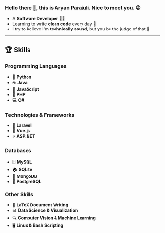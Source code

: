 ### Hello there 👋, this is Aryan Parajuli. Nice to meet you. 😉  

- A **Software Developer** 👨‍💻  
- Learning to write **clean code** every day 🧢  
- I try to believe I'm **technically sound**, but you be the judge of that 🤭  

---

## 🏆 Skills  

### **Programming Languages**  
- 🐍 **Python**  
- ☕ **Java**  
- 🔵 **JavaScript**  
- 🐘 **PHP**  
- 💻 **C#**  

### **Technologies & Frameworks**  
- 🚀 **Laravel**  
- 🎨 **Vue.js**  
- ⚡ **ASP.NET**  

### **Databases**  
- 🗄️ **MySQL**  
- 🏠 **SQLite**  
- 🍃 **MongoDB**  
- 🐘 **PostgreSQL**  

### **Other Skills**  
- 📄 **LaTeX Document Writing**
- 📊 **Data Science & Visualization** 
- 🔍 **Computer Vision & Machine Learning** 
- 🖥️ **Linux & Bash Scripting**    
 
